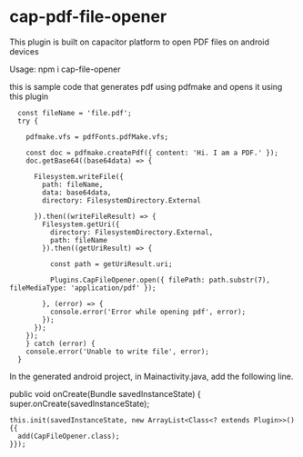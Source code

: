 # cap-pdf-file-opener
This plugin is built on capacitor platform to open PDF files on android devices

Usage:
npm i cap-file-opener


this is sample code that generates pdf using pdfmake and opens it using this plugin

      const fileName = 'file.pdf';
      try {

        pdfmake.vfs = pdfFonts.pdfMake.vfs;
    
        const doc = pdfmake.createPdf({ content: 'Hi. I am a PDF.' });
        doc.getBase64((base64data) => {

          Filesystem.writeFile({
            path: fileName,
            data: base64data,
            directory: FilesystemDirectory.External
           
          }).then((writeFileResult) => {
            Filesystem.getUri({
              directory: FilesystemDirectory.External,
              path: fileName
            }).then((getUriResult) => {
            
              const path = getUriResult.uri;
              
              Plugins.CapFileOpener.open({ filePath: path.substr(7), fileMediaType: 'application/pdf' });
   
            }, (error) => {
              console.error('Error while opening pdf', error);
            });
          });
        });
        } catch (error) {
        console.error('Unable to write file', error);
      }
      
 In the generated android project, in Mainactivity.java, add the following line. 
 
   public void onCreate(Bundle savedInstanceState) {
    super.onCreate(savedInstanceState);

    this.init(savedInstanceState, new ArrayList<Class<? extends Plugin>>() {{
      add(CapFileOpener.class);
    }});
